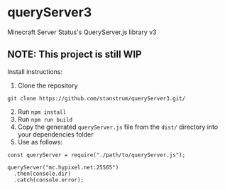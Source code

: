 # queryServer3
Minecraft Server Status's QueryServer.js library v3
## NOTE: This project is still WIP
Install instructions:
1. Clone the repository
```
git clone https://github.com/stanstrum/queryServer3.git/
```
2. Run `npm install`
3. Run `npm run build`
4. Copy the generated `queryServer.js` file from the `dist/` directory into your dependencies folder
5. Use as follows:
```
const queryServer = require("./path/to/queryServer.js");
    
queryServer("mc.hypixel.net:25565")
  .then(console.dir)
  .catch(console.error);
```
